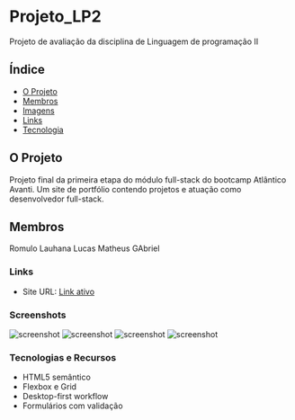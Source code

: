# Projeto_LP2
Projeto de avaliação da disciplina de Linguagem de programação II

## Índice
- [O Projeto](#the-project)
- [Membros](#membros)
- [Imagens](#screenshot)
- [Links](#links)
- [Tecnologia](#tecnologias-e-recursos)

## O Projeto

Projeto final da primeira etapa do módulo full-stack do bootcamp Atlântico Avanti. Um site de portfólio contendo projetos e atuação como desenvolvedor full-stack.

## Membros
Romulo
Lauhana
Lucas
Matheus 
GAbriel 

### Links

- Site URL: [Link ativo](https://kaishiix.github.io/potfoliovf/)


### Screenshots

![screenshot](imagens/print/Captura%20de%20tela%202025-05-16%20223157.png)
![screenshot](imagens/print/Captura%20de%20tela%202025-05-16%20223615.png)
![screenshot](imagens/print/Captura%20de%20tela%202025-05-16%20223626.png)
![screenshot](imagens/print/Captura%20de%20tela%202025-05-16%20223645.png)



### Tecnologias e Recursos

- HTML5 semântico
- Flexbox e Grid
- Desktop-first workflow
- Formulários com validação

